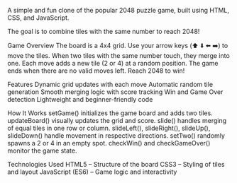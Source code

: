 A simple and fun clone of the popular 2048 puzzle game, built using HTML, CSS, and JavaScript.

The goal is to combine tiles with the same number to reach 2048!

Game Overview
The board is a 4x4 grid.
Use your arrow keys (⬆️ ⬇️ ⬅️ ➡️) to move the tiles.
When two tiles with the same number touch, they merge into one.
Each move adds a new tile (2 or 4) at a random position.
The game ends when there are no valid moves left.
Reach 2048 to win!

Features
Dynamic grid updates with each move
Automatic random tile generation
Smooth merging logic with score tracking
Win and Game Over detection
Lightweight and beginner-friendly code

How It Works
setGame() initializes the game board and adds two tiles.
updateBoard() visually updates the grid and score.
slide() handles merging of equal tiles in one row or column.
slideLeft(), slideRight(), slideUp(), slideDown() handle movement in respective directions.
setTwo() randomly spawns a 2 or 4 in an empty spot.
checkWin() and checkGameOver() monitor the game state.


Technologies Used
HTML5 – Structure of the board
CSS3 – Styling of tiles and layout
JavaScript (ES6) – Game logic and interactivity
